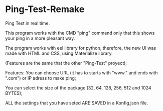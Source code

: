 # Ping-Test-Remake
Ping Test in real time.

This program works with the CMD "ping" command only that this shows your ping in a more pleasant way.

The program works with eel library for python,
therefore, the new UI was made with HTML and CSS, using Materialize library. 

(Features are the same that the other "Ping-Test" proyect); 

Features: 
You can choose URL (it has to starts with "www." and ends with ".com") or IP adress to make ping;

You can select the size of the package (32, 64, 128, 256, 512 and 1024 BYTES);

ALL the settings that you have seted ARE SAVED in a Konfig.json file.
